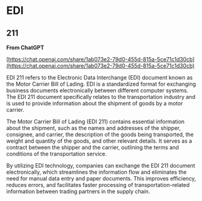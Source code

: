 # EDI

## 211

**From ChatGPT**

[https://chat.openai.com/share/1ab073e2-79d0-455d-815a-5ce71c1d30cb](https://chat.openai.com/share/1ab073e2-79d0-455d-815a-5ce71c1d30cb)

EDI 211 refers to the Electronic Data Interchange (EDI) document known as the Motor Carrier Bill of Lading. EDI is a standardized format for exchanging business documents electronically between different computer systems. The EDI 211 document specifically relates to the transportation industry and is used to provide information about the shipment of goods by a motor carrier.

The Motor Carrier Bill of Lading (EDI 211) contains essential information about the shipment, such as the names and addresses of the shipper, consignee, and carrier, the description of the goods being transported, the weight and quantity of the goods, and other relevant details. It serves as a contract between the shipper and the carrier, outlining the terms and conditions of the transportation service.

By utilizing EDI technology, companies can exchange the EDI 211 document electronically, which streamlines the information flow and eliminates the need for manual data entry and paper documents. This improves efficiency, reduces errors, and facilitates faster processing of transportation-related information between trading partners in the supply chain.
